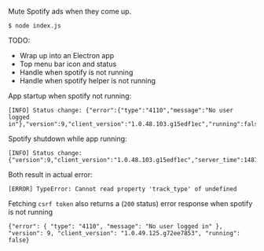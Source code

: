 Mute Spotify ads when they come up.

```
$ node index.js
```

TODO:
  * Wrap up into an Electron app
  * Top menu bar icon and status
  * Handle when spotify is not running
  * Handle when spotify helper is not running

App startup when spotify not running:
```
[INFO] Status change: {"error":{"type":"4110","message":"No user logged in"},"version":9,"client_version":"1.0.48.103.g15edf1ec","running":false}
```

Spotify shutdown while app running:
```
[INFO] Status change: {"version":9,"client_version":"1.0.48.103.g15edf1ec","server_time":1487467846,"online":false,"running":true}
```

Both result in actual error:
```
[ERROR] TypeError: Cannot read property 'track_type' of undefined
```

Fetching `csrf token` also returns a (`200` status) error response when spotify is not running
```
{"error": { "type": "4110", "message": "No user logged in" }, "version": 9, "client_version": "1.0.49.125.g72ee7853", "running": false}
```
